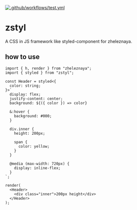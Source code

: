 [![.github/workflows/test.yml](https://github.com/naoki-tomita/zstyl/actions/workflows/test.yml/badge.svg?branch=main)](https://github.com/naoki-tomita/zstyl/actions/workflows/test.yml)

# zstyl

A CSS in JS framework like styled-component for zheleznaya.

## how to use

```tsx
import { h, render } from "zheleznaya";
import { styled } from "zstyl";

const Header = styled<{
  color: string;
}>`
  display: flex;
  justify-content: center;
  background: ${({ color }) => color}

  &:hover {
    background: #000;
  }

  div.inner {
    height: 200px;
    
    span {
      color: yellow;
    }
  }
  
  @media (max-width: 720px) {
    display: inline-flex;
  }
`;

render(
  <Header>
    <div class="inner">200px height</div>
  </Header>
);
```
